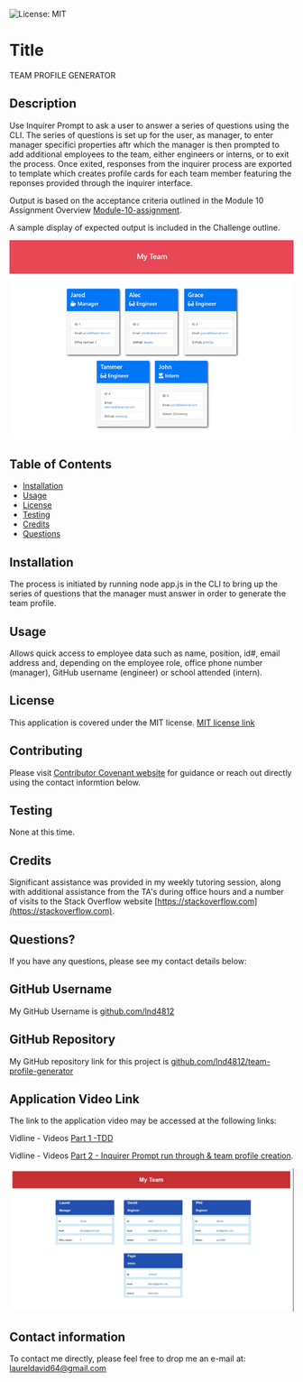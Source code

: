 

![License: MIT](https://img.shields.io/badge/License-MIT-yellow.svg)

# Title

TEAM PROFILE GENERATOR

## Description

Use Inquirer Prompt to ask a user to answer a series of questions using the CLI.  The series of questions is set up for the user, as manager, to enter manager specifici properties aftr which the manager is then prompted to add additional employees to the team, either engineers or interns, or to exit the process.  Once exited, responses from the inquirer process are exported to template which creates profile cards for each team member featuring the reponses provided through the inquirer interface.

Output is based on the acceptance criteria outlined in the Module 10 Assignment Overview [Module-10-assignment](https://courses.bootcampspot.com/courses/1181/assignments/23350?module_item_id=463364).

A sample display of expected output is included in the Challenge outline.

![example](src/10-object-oriented-programming-homework-demo.png)

## Table of Contents

* [Installation](#installation)
* [Usage](#usage)
* [License](#license)
* [Testing](#testing)
* [Credits](#credits)
* [Questions](#questions)

## Installation

The process is initiated by running node app.js in the CLI to bring up the series of questions that the manager must answer in order to generate the team profile.  

## Usage

Allows quick access to employee data such as name, position, id#, email address and, depending on the employee role, office phone number (manager), GitHub username (engineer) or school attended (intern).

## License

This application is covered under the MIT license.  [MIT license link](https://choosealicense.com/licenses/mit/)

## Contributing

Please visit [Contributor Covenant website](https://contributor-covenant.org) for guidance or reach out directly using the contact informtion below.

## Testing

None at this time.

## Credits

Significant assistance was provided in my weekly tutoring session, along with additional assistance from the TA's during office hours and a number of visits to the Stack Overflow website [https://stackoverflow.com](https://stackoverflow.com).

## Questions?

If you have any questions, please see my contact details below:

## GitHub Username

My GitHub Username is [github.com/lnd4812](https://github.com/lnd4812)

## GitHub Repository

My GitHub repository link for this project is [github.com/lnd4812/team-profile-generator](https://github.com/lnd4812/team-profile-generator)

## Application Video Link

The link to the application video may be accessed at the following links:

Vidline - Videos
[Part 1 -TDD](https://www.vidline.com/share/V0X9NH5N8G/e60a8af90ef07047f1d2e167b20916b5)

Vidline - Videos
[Part 2 - Inquirer Prompt run through & team profile creation](https://www.vidline.com/share/V07EVHVOMR/3e88f10c338b25ffa795913279197d35).

![screenshot of profile created during session](src/created-team-profile-screen-shot.png)

## Contact information

To contact me directly, please feel free to drop me an e-mail at: <a hef="mailto:laureldavid64@gmail.com">laureldavid64@gmail.com</a>
